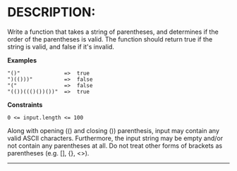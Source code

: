 # DESCRIPTION:
Write a function that takes a string of parentheses, and determines if the order of the parentheses is valid. The function should return true if the string is valid, and false if it's invalid.

**Examples**  

    "()"              =>  true
    ")(()))"          =>  false
    "("               =>  false
    "(())((()())())"  =>  true  

**Constraints**

    0 <= input.length <= 100

Along with opening (() and closing ()) parenthesis, input may contain any valid ASCII characters. Furthermore, the input string may be empty and/or not contain any parentheses at all. Do not treat other forms of brackets as parentheses (e.g. [], {}, <>).  

-----